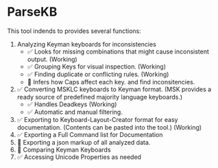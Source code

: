 # ParseKB
This tool indends to provides several functions:
1. Analyzing Keyman keyboards for inconsistencies
    * :white_check_mark: Looks for missing combinations that might cause inconsistent output. (Working)
    * :white_check_mark: Grouping Keys for visual inspection. (Working)
    * :white_check_mark: Finding duplicate or conflicting rules. (Working)
    * :black_square_button: Infers how Caps affect each key. and find inconsitencies.
2. :white_check_mark: Converting MSKLC keyboards to Keyman format. (MSK provides a ready source of predefined majority language keyboards.)  
    * :white_check_mark: Handles Deadkeys (Working)
    * :white_check_mark: Automatic and manual filtering.
3. :white_check_mark: Exporting to Keyboard-Layout-Creator format for easy documentation. (Contents can be pasted into the tool.) (Working)
4. :white_check_mark: Exporting a Full Command list for Documentation
5. :black_square_button: Exporting a json markup of all analyzed data.
6. :black_square_button: Comparing Keyman Keyboards
7. :white_check_mark: Accessing Unicode Properties as needed
